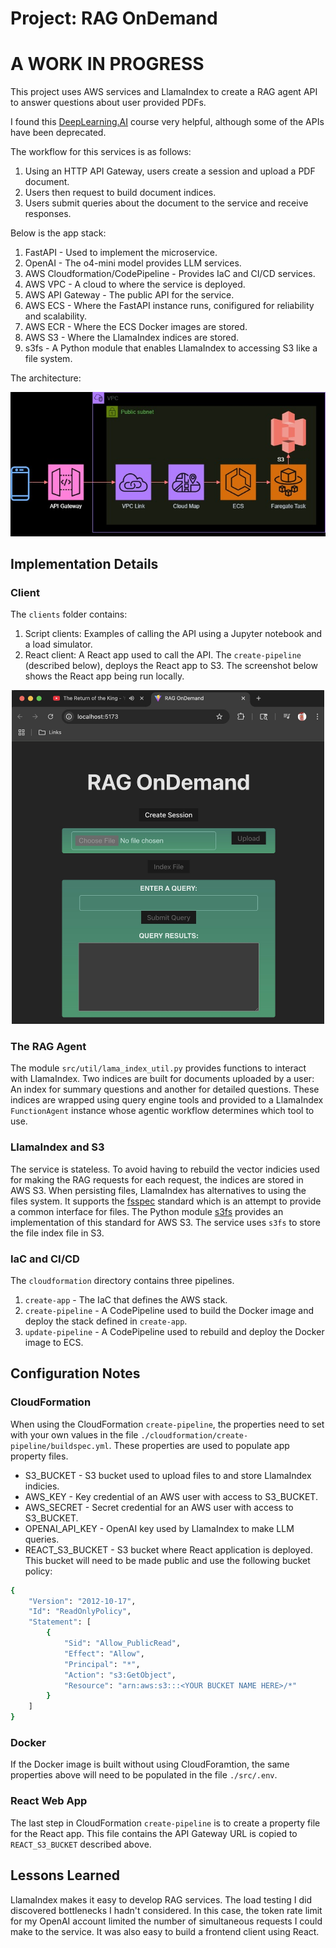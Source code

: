 # Project: RAG OnDemand

# A WORK IN PROGRESS

This project uses AWS services and LlamaIndex to create a RAG agent API to answer questions about user provided PDFs. 

I found this [DeepLearning.AI](https://learn.deeplearning.ai/courses/building-agentic-rag-with-llamaindex/lesson/nfa5y/building-a-multi-document-agent) course very helpful, although some of the APIs have been deprecated.

The workflow for this services is as follows:

1. Using an HTTP API Gateway, users create a session and upload a PDF document.
1. Users then request to build document indices.
1. Users submit queries about the document to the service and receive responses. 

Below is the app stack:

1. FastAPI - Used to implement the microservice. 
1. OpenAI - The o4-mini model provides LLM services.
1. AWS Cloudformation/CodePipeline - Provides IaC and CI/CD services. 
1. AWS VPC - A cloud to where the service is deployed.
1. AWS API Gateway - The public API for the service. 
1. AWS ECS - Where the FastAPI instance runs, conifigured for reliability and scalability.
1. AWS ECR - Where the ECS Docker images are stored.
1. AWS S3 - Where the LlamaIndex indices are stored.
1. s3fs - A Python module that enables LlamaIndex to accessing S3 like a file system.

The architecture:

<p align="center">
  <img src="./assets/img/architecture.jpg" />
</p>

## Implementation Details

### Client

The `clients` folder contains:

1. Script clients: Examples of calling the API using a Jupyter notebook and a load simulator.
1. React client: A React app used to call the API. The `create-pipeline` (described below), deploys the React app to S3. The screenshot below shows the React app being run locally.
 
<p align="center">
  <img src="./assets/img/react.jpeg" width="500" />
</p>

### The RAG Agent

The module `src/util/lama_index_util.py` provides functions to interact with LlamaIndex. Two indices are built for documents uploaded by a user: An index for summary questions and another for detailed questions. These indices are wrapped using query engine tools and provided to a LlamaIndex `FunctionAgent` instance whose agentic workflow determines which tool to use.

### LlamaIndex and S3

The service is stateless. To avoid having to rebuild the vector indicies used for making the RAG requests for each request, the indices are stored in AWS S3. When persisting files, LlamaIndex has alternatives to using the files system. It supports the [fsspec](https://filesystem-spec.readthedocs.io/en/latest/intro.html) standard which is an attempt to provide a common interface for files. The Python module [s3fs](https://github.com/s3fs-fuse/s3fs-fuse) provides an implementation of this standard for AWS S3. The service uses `s3fs` to store the file index file in S3.

### IaC and CI/CD

The `cloudformation` directory contains three pipelines.

1. `create-app` - The IaC that defines the AWS stack.
1. `create-pipeline` - A CodePipeline used to build the Docker image and deploy the stack defined in `create-app`.
1. `update-pipeline` - A CodePipeline used to rebuild and deploy the Docker image to ECS.

## Configuration Notes

### CloudFormation

When using the CloudFormation `create-pipeline`, the properties need to set with your own values in the file `./cloudformation/create-pipeline/buildspec.yml`. These properties are used to populate app property files.

- S3_BUCKET - S3 bucket used to upload files to and store LlamaIndex indicies. 
- AWS_KEY - Key credential of an AWS user with access to S3_BUCKET. 
- AWS_SECRET - Secret credential for an AWS user with access to S3_BUCKET.
- OPENAI_API_KEY - OpenAI key used by LlamaIndex to make LLM queries.
- REACT_S3_BUCKET - S3 bucket where React application is deployed. This bucket will need to be made public and use the following bucket policy:

```bash
{
    "Version": "2012-10-17",
    "Id": "ReadOnlyPolicy",
    "Statement": [
        {
            "Sid": "Allow_PublicRead",
            "Effect": "Allow",
            "Principal": "*",
            "Action": "s3:GetObject",
            "Resource": "arn:aws:s3:::<YOUR BUCKET NAME HERE>/*"
        }
    ]
}
```

### Docker

If the Docker image is built without using CloudForamtion, the same properties above will need to be populated in the file `./src/.env`.

### React Web App

The last step in CloudFormation `create-pipeline` is to create a property file for the React app. This file contains the API Gateway URL is copied to `REACT_S3_BUCKET` described above.

## Lessons Learned

LlamaIndex makes it easy to develop RAG services. The load testing I did discovered bottlenecks I hadn't considered. In this case, the token rate limit for my OpenAI account limited the number of simultaneous requests I could make to the service. It was also easy to build a frontend client using React. 
